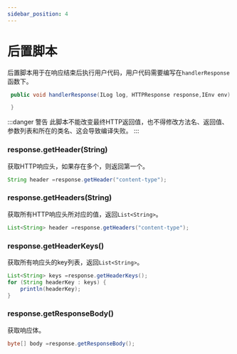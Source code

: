 ```yaml
---
sidebar_position: 4
---
```


# 后置脚本


后置脚本用于在响应结束后执行用户代码，用户代码需要编写在`handlerResponse`函数下。
```java
 public void handlerResponse(ILog log, HTTPResponse response,IEnv env) {

 }
```

:::danger 警告
此脚本不能改变最终HTTP返回值，也不得修改方法名、返回值、参数列表和所在的类名、这会导致编译失败。
:::


### response.getHeader(String)

获取HTTP响应头，如果存在多个，则返回第一个。
```java title="示例"
String header =response.getHeader("content-type");
```

### response.getHeaders(String)

获取所有HTTP响应头所对应的值，返回`List<String>`。
```java title="示例"
List<String> header =response.getHeaders("content-type");
```

### response.getHeaderKeys()

获取所有响应头的key列表，返回`List<String>`。

```java title="示例"
List<String> keys =response.getHeaderKeys();
for (String headerKey : keys) {
    println(headerKey);            
}
```

### response.getResponseBody()

获取响应体。
```java title="示例"
byte[] body =response.getResponseBody();
```